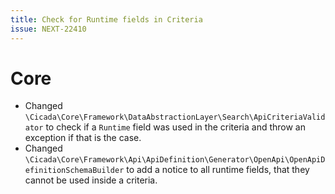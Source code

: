 ```yaml
---
title: Check for Runtime fields in Criteria
issue: NEXT-22410
---
```

# Core
* Changed `\Cicada\Core\Framework\DataAbstractionLayer\Search\ApiCriteriaValidator` to check if a `Runtime` field was used in the criteria and throw an exception if that is the case.
* Changed `\Cicada\Core\Framework\Api\ApiDefinition\Generator\OpenApi\OpenApiDefinitionSchemaBuilder` to add a notice to all runtime fields, that they cannot be used inside a criteria.
